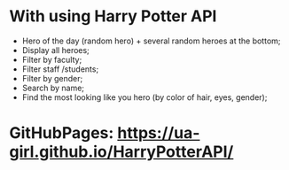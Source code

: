 # With using Harry Potter API
-	Hero of the day (random hero) + several random heroes at the bottom;
-	Display all heroes;
-	Filter by faculty;
-	Filter staff /students;
-	Filter by gender;
-	Search by name;
-	Find the most looking like you hero (by color of hair, eyes, gender);

# GitHubPages: https://ua-girl.github.io/HarryPotterAPI/
